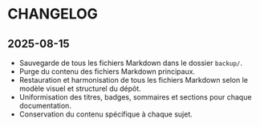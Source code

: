 # CHANGELOG

## 2025-08-15
- Sauvegarde de tous les fichiers Markdown dans le dossier `backup/`.
- Purge du contenu des fichiers Markdown principaux.
- Restauration et harmonisation de tous les fichiers Markdown selon le modèle visuel et structurel du dépôt.
- Uniformisation des titres, badges, sommaires et sections pour chaque documentation.
- Conservation du contenu spécifique à chaque sujet.
